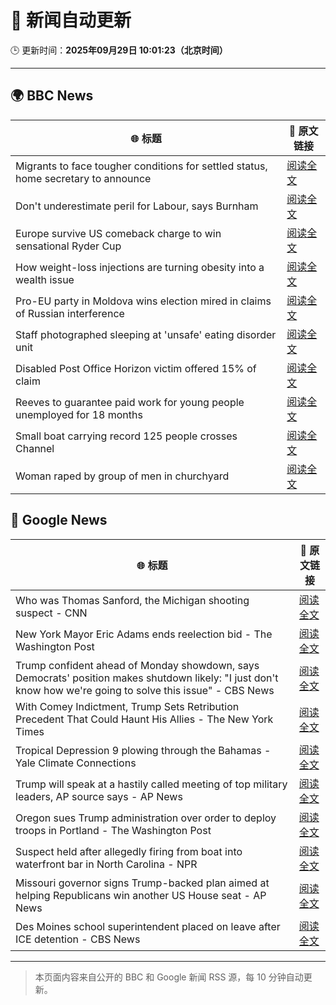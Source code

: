 # 🧠 新闻自动更新

🕒 更新时间：**2025年09月29日 10:01:23（北京时间）**

---

## 🌍 BBC News

| 🌐 标题 | 🔗 原文链接 |
|--------|-------------|
| Migrants to face tougher conditions for settled status, home secretary to announce | [阅读全文](https://www.bbc.com/news/articles/c0m4g3zvy02o?at_medium=RSS&at_campaign=rss) |
| Don't underestimate peril for Labour, says Burnham | [阅读全文](https://www.bbc.com/news/articles/cn0xzpngj5xo?at_medium=RSS&at_campaign=rss) |
| Europe survive US comeback charge to win sensational Ryder Cup | [阅读全文](https://www.bbc.com/sport/golf/articles/c0m4g7k4l0yo?at_medium=RSS&at_campaign=rss) |
| How weight-loss injections are turning obesity into a wealth issue | [阅读全文](https://www.bbc.com/news/articles/cre5xp83394o?at_medium=RSS&at_campaign=rss) |
| Pro-EU party in Moldova wins election mired in claims of Russian interference | [阅读全文](https://www.bbc.com/news/articles/cx2rdlj8ejgo?at_medium=RSS&at_campaign=rss) |
| Staff photographed sleeping at 'unsafe' eating disorder unit | [阅读全文](https://www.bbc.com/news/articles/c4g25me9mzlo?at_medium=RSS&at_campaign=rss) |
| Disabled Post Office Horizon victim offered 15% of claim | [阅读全文](https://www.bbc.com/news/articles/cq5jqxjqj0eo?at_medium=RSS&at_campaign=rss) |
| Reeves to guarantee paid work for young people unemployed for 18 months | [阅读全文](https://www.bbc.com/news/articles/c80gj2knrx4o?at_medium=RSS&at_campaign=rss) |
| Small boat carrying record 125 people crosses Channel | [阅读全文](https://www.bbc.com/news/articles/cn0re8x7172o?at_medium=RSS&at_campaign=rss) |
| Woman raped by group of men in churchyard | [阅读全文](https://www.bbc.com/news/articles/cly622k0jm4o?at_medium=RSS&at_campaign=rss) |

## 📰 Google News

| 🌐 标题 | 🔗 原文链接 |
|--------|-------------|
| Who was Thomas Sanford, the Michigan shooting suspect - CNN | [阅读全文](https://news.google.com/rss/articles/CBMif0FVX3lxTE5xbmZSNzBOOWZpZFJkZHAyM1Npemtwd1ZQVEh1WHNwZDVBSkFiXzZFUl9NcDJGX19EZEVraDVlSDRueGNLR1BNTXVFVVBzTmo0TzVqWFk0MW1POVBRNTVOSjFkVTVjV0ZoWWVGejN6bllFUVJjRXJtc243SmdVV28?oc=5) |
| New York Mayor Eric Adams ends reelection bid - The Washington Post | [阅读全文](https://news.google.com/rss/articles/CBMijgFBVV95cUxOX3BMRnNzN3VPVUxpN1RXUldoUWJSU3dXdlBkbzQyS2M2bVVpZTdGTncwc19QdkM3aDNlWC0ycGp1aUFVbElENURjejNKRlZITVBZMl9SOG8yMi1vZWZzM05CU2h5dzE2OE5qd3pya1pRRmdGX3FQcElwREkyUTB0WmEwNnZkc3pTQXRfVXZ3?oc=5) |
| Trump confident ahead of Monday showdown, says Democrats' position makes shutdown likely: "I just don't know how we're going to solve this issue" - CBS News | [阅读全文](https://news.google.com/rss/articles/CBMifkFVX3lxTE5PVjNLYjN3cHZTMV9kb1BlcUdDNGg4X09uQ2hDdTZFQW9SZXIwNWZOemk2ejdEdHVJcVU1bHhiOFBVY0hUaFpsLU5iUFpjczhKalRnaVdNQVN4b3M5MnlYUjk4c19iVU5sTldSQmlfbkFWalBveUZUQzBaZkdKZ9IBgwFBVV95cUxOUUV0blE4Z1N4UTNKVTIzVTl1Mnh4bThKMVlzWllaVV9MMHdzaHhudVY0UEFxbF9wS0Q4bGE5b0U3RlUtUTNseEFLVXFjU2x5V09feUFRbHZsZTdlekhZMUtrcUZLUG9iNFhoeHZZdGVUN2UzTDIxWFB3R2tqSmlrOWFlRQ?oc=5) |
| With Comey Indictment, Trump Sets Retribution Precedent That Could Haunt His Allies - The New York Times | [阅读全文](https://news.google.com/rss/articles/CBMijgFBVV95cUxQcm1JM3pKTWRvWVpEemh3anp5c0lORlJGb2tjS3NyY3ZjSGFxWTZsSkpHRkFxRllodnVaME5DQktMVTE1SFoxbktreDQzMDNVNkR6UDhqNE93N2ZBUHpoclhyOFZ6X2xnUjdVSk5NUUxMWVFmc3dzNlZXOWczX2VNaTZFU2gwSFVyallEcVZR?oc=5) |
| Tropical Depression 9 plowing through the Bahamas - Yale Climate Connections | [阅读全文](https://news.google.com/rss/articles/CBMimAFBVV95cUxQRXJkX3JXM2pNWTlfNTBZbHk0X05mSUlMUU9VZmdNdjZiSnlySzFSOG9WQVlrZWFETkI5aTdlZFVhX2Q4UkJXZ2dRd1E1bGVWY2VLRVVuRGs2SG9rMWVuY3dFQU5kN3BrWHBobzRleTE5azI4TS1rc05uN0VkaTJzS0xFakNSYlBSV1ZJaHItc29zZHNKcU1DSg?oc=5) |
| Trump will speak at a hastily called meeting of top military leaders, AP source says - AP News | [阅读全文](https://news.google.com/rss/articles/CBMiowFBVV95cUxQVF9XSERwNXZqeWg2ZGVEVUkxWWFBWmQ4eGtldUFQUE04aHZiRUlFRnVKTUZRRkQyWmtCYmtINnpBNXhiYXlHLVRKeEhDYTVmTzRUMUN0d3hWbF90ODROVDRFSVhzekluZ05OVHFUcDJQNjRTeGJNYzF4d1Q2NTRmM2JzYUpUaEJDMzJiXzgxWVd6OEs0NlNDaDFwaUpTbUR3S004?oc=5) |
| Oregon sues Trump administration over order to deploy troops in Portland - The Washington Post | [阅读全文](https://news.google.com/rss/articles/CBMilAFBVV95cUxNZ185NkZaRElSaE5XOERXZFRnWS10NnlLRWhfVXYwdnRxZTZoamtuVlpFZUJUN2dmS0RIUGNWYXBoQmZXMno0Zld2ajI4OWZxV1RTZl8wQ3VzOUhYYk02N3ZTbmcwdWFoeVFlMFlzNk00VTMzblVBQTllVWYxeHJkWkxFYWJBSG54X19hd3VsSl9INVpa?oc=5) |
| Suspect held after allegedly firing from boat into waterfront bar in North Carolina - NPR | [阅读全文](https://news.google.com/rss/articles/CBMiogFBVV95cUxPaGdKSGw2dXZEVXVGV0JRYWNtdzJYM05VaEFxWGZhMlF3b0l6ZzdHSXloZTJ5UmVwV2NiaGloYXNCblc2b0dHeEwwektNaEpUcU95c0U2c1Z3MEdjTF9EYUFBRURCMmpHYTRnaVV5c1hwbzdMa0l3eHZVcGU0R0dvVzlFRS1QODAyU0xyZ19hWVF2WkIwQVRHQmttazJtMHpaWkE?oc=5) |
| Missouri governor signs Trump-backed plan aimed at helping Republicans win another US House seat - AP News | [阅读全文](https://news.google.com/rss/articles/CBMiogFBVV95cUxNV0oyeFJCRWJBb1UtUVBlQUdLN3BEa19rN2tYN1NfM1U0UnYxZU1BOWtrNElPSXhrN2wtUW9ZMkhTT2Q5ZVNES1dkd182OXdUT2VMUXVmTGQ4a2c5Z3I5dWk2WmFkQUFnSG5WYWc4NnBxNUxVbnMwSVVrVXltd2ZqRENkdFhpcWFybzlYaUVQTU10ZTQ5X0VHeERxNUZOR0dpMVE?oc=5) |
| Des Moines school superintendent placed on leave after ICE detention - CBS News | [阅读全文](https://news.google.com/rss/articles/CBMikwFBVV95cUxOY3ZkSHVMbkUwX19XVHh3ZkRwbGNFaEdadnV6ZEtvZjRDVWp2MjhFSC1haWRFU1hCMHMtLTgwTVY0MDRLYmVvZDduRE1RaXlYd0dQNTlYMVFQcUIzbjRFcVYtbEhzWkp4Q1llN1I4SHBoVU9RQ3g1RldvTk90ZTJoTVVpZThNZi1pYWFndVd6YTFBazDSAZgBQVVfeXFMTkpZbnREc1ZIZHc1MmFJTUJVVEdaU2FhbEg0bV9xZVhWN2NjTjYtWlZFSG5Eb1lIR0pGeFlfVHhOd0hUNFJ0SFZ0aEJlcWVhd0FUU1ZVSGdGb2w4SVdNbjdPUXJRMzEtUDZiR0tZNmthTXdOVEw3NGM5OEFoU0xuZ24xX0QtTGNqemhEdndsUEQwZ2NjZVR4cWo?oc=5) |

---
> 本页面内容来自公开的 BBC 和 Google 新闻 RSS 源，每 10 分钟自动更新。